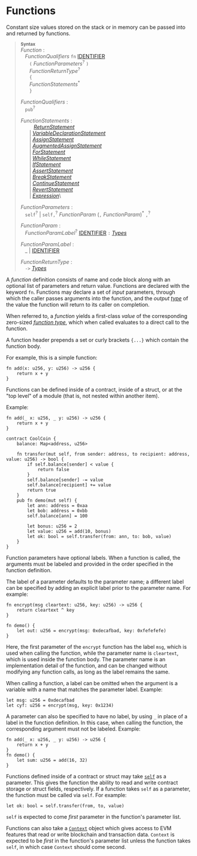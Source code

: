 # Functions

Constant size values stored on the stack or in memory can be passed into and returned by functions.

> **<sup>Syntax</sup>**\
> _Function_ :\
> &nbsp;&nbsp; _FunctionQualifiers_ `fn` [IDENTIFIER]\
> &nbsp;&nbsp; &nbsp;&nbsp; `(` _FunctionParameters_<sup>?</sup> `)`\
> &nbsp;&nbsp; &nbsp;&nbsp; _FunctionReturnType_<sup>?</sup>\
> &nbsp;&nbsp; &nbsp;&nbsp; `{`\
> &nbsp;&nbsp; &nbsp;&nbsp; _FunctionStatements_<sup>*</sup>\
> &nbsp;&nbsp; &nbsp;&nbsp; `}`
>
> _FunctionQualifiers_ :\
> &nbsp;&nbsp; `pub`<sup>?</sup>
>
> _FunctionStatements_ :\
> &nbsp;&nbsp; &nbsp;&nbsp; &nbsp;&nbsp;  [_ReturnStatement_]\
> &nbsp;&nbsp; &nbsp;&nbsp; | [_VariableDeclarationStatement_]\
> &nbsp;&nbsp; &nbsp;&nbsp; | [_AssignStatement_]\
> &nbsp;&nbsp; &nbsp;&nbsp; | [_AugmentedAssignStatement_]\
> &nbsp;&nbsp; &nbsp;&nbsp; | [_ForStatement_]\
> &nbsp;&nbsp; &nbsp;&nbsp; | [_WhileStatement_]\
> &nbsp;&nbsp; &nbsp;&nbsp; | [_IfStatement_]\
> &nbsp;&nbsp; &nbsp;&nbsp; | [_AssertStatement_]\
> &nbsp;&nbsp; &nbsp;&nbsp; | [_BreakStatement_]\
> &nbsp;&nbsp; &nbsp;&nbsp; | [_ContinueStatement_]\
> &nbsp;&nbsp; &nbsp;&nbsp; | [_RevertStatement_]\
> &nbsp;&nbsp; &nbsp;&nbsp; | [_Expression_]\
>
> _FunctionParameters_ :\
> &nbsp;&nbsp;  `self`<sup>?</sup> | `self,`<sup>?</sup>   _FunctionParam_ (`,` _FunctionParam_)<sup>\*</sup> `,`<sup>?</sup>
>
> _FunctionParam_ :\
> &nbsp;&nbsp; _FunctionParamLabel_<sup>?</sup> [IDENTIFIER] `:` [_Types_]
>
> _FunctionParamLabel_ :\
> &nbsp;&nbsp; _ | [IDENTIFIER]
>
> _FunctionReturnType_ :\
> &nbsp;&nbsp; `->` [_Types_]


A _function_ definition consists of name and code block along with an optional
list of parameters and return value. Functions are declared with the
keyword `fn`. Functions may declare a set of *input* parameters,
through which the caller passes arguments into the function, and
the *output* [*type*][_Types_] of the value the function will return to its caller
on completion.

When referred to, a _function_ yields a first-class *value* of the
corresponding zero-sized [*function type*][_FunctionTypes_], which
when called evaluates to a direct call to the function.

A function header prepends a set or curly brackets `{...}` which contain the function body.

For example, this is a simple function:

```fe
fn add(x: u256, y: u256) -> u256 {
    return x + y
}
```

Functions can be defined inside of a contract, inside of a struct, or at the
"top level" of a module (that is, not nested within another item).

Example:

```fe
fn add(_ x: u256, _ y: u256) -> u256 {
    return x + y
}

contract CoolCoin {
    balance: Map<address, u256>

    fn transfer(mut self, from sender: address, to recipient: address, value: u256) -> bool {
        if self.balance[sender] < value {
            return false
        }
        self.balance[sender] -= value
        self.balance[recipient] += value
        return true
    }
    pub fn demo(mut self) {
        let ann: address = 0xaa
        let bob: address = 0xbb
        self.balance[ann] = 100

        let bonus: u256 = 2
        let value: u256 = add(10, bonus)
        let ok: bool = self.transfer(from: ann, to: bob, value)
    }
}
```

Function parameters have optional labels. When a function is called, the
arguments must be labeled and provided in the order specified in the
function definition.

The label of a parameter defaults to the parameter name; a different label
can be specified by adding an explicit label prior to the parameter name.
For example:
```fe
fn encrypt(msg cleartext: u256, key: u256) -> u256 {
    return cleartext ^ key
}

fn demo() {
    let out: u256 = encrypt(msg: 0xdecafbad, key: 0xfefefefe)
}
```

Here, the first parameter of the `encrypt` function has the label `msg`,
which is used when calling the function, while the parameter name is
`cleartext`, which is used inside the function body. The parameter name
is an implementation detail of the function, and can be changed without
modifying any function calls, as long as the label remains the same.

When calling a function, a label can be omitted when the argument is
a variable with a name that matches the parameter label. Example:

```fe,ignore
let msg: u256 = 0xdecafbad
let cyf: u256 = encrypt(msg, key: 0x1234)
```

A parameter can also be specified to have no label, by using `_` in place of a
label in the function definition. In this case, when calling the function, the
corresponding argument must not be labeled. Example:

```fe
fn add(_ x: u256, _ y: u256) -> u256 {
    return x + y
}
fn demo() {
    let sum: u256 = add(16, 32)
}
```

Functions defined inside of a contract or struct may take [`self`][SELF] as a
parameter. This gives the function the ability to read and write contract
storage or struct fields, respectively. If a function takes `self`
as a parameter, the function must be called via `self`. For example:

```fe,ignore
let ok: bool = self.transfer(from, to, value)
```
`self` is expected to come *first* parameter in the function's parameter list.


Functions can also take a [`Context`][CONTEXT] object which gives access to EVM features that read or write
blockchain and transaction data. `Context` is expected to be *first* in the function's parameter list
unless the function takes `self`, in which case `Context` should come second.


[NEWLINE]: ../lexical_structure/tokens.md#newline
[IDENTIFIER]: ../lexical_structure/identifiers.md
[_Types_]: ../type_system/types/index.md
[_FunctionTypes_]: ../type_system/types/function.md
[SELF]: ./self.md
[CONTEXT]: ./context.md
[_ReturnStatement_]: ../statements/return.md
[_VariableDeclarationStatement_]: ../statements/let.md
[_AssignStatement_]: ../statements/assign.md
[_AugmentedAssignStatement_]: ../statements/augassign.md
[_ForStatement_]: ../statements/for.md
[_WhileStatement_]: ../statements/for.md
[_IfStatement_]: ../statements/if.md
[_AssertStatement_]: ../statements/assert.md
[_BreakStatement_]: ../statements/break.md
[_ContinueStatement_]: ../statements/continue.md
[_RevertStatement_]: ../statements/revert.md
[_Expression_]: ../expressions/index.md
